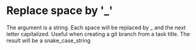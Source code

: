 # Replace space by '_'

The argument is a string. Each space will be replaced by _ and the next letter capitalized. Useful when creating a git branch from a task title. The result will be a snake_case_string